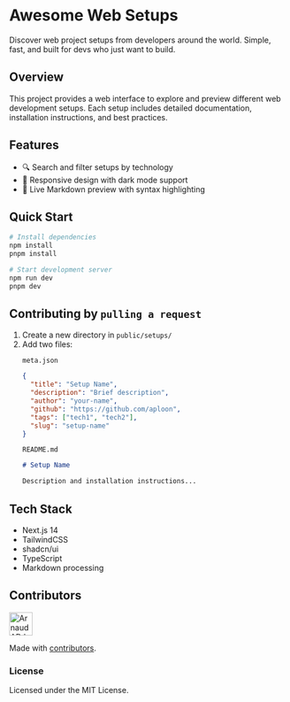 # Awesome Web Setups

Discover web project setups from developers around the world. Simple, fast, and built for devs who just want to build.

## Overview

This project provides a web interface to explore and preview different web development setups. Each setup includes detailed documentation, installation instructions, and best practices.

## Features

- 🔍 Search and filter setups by technology
- 📱 Responsive design with dark mode support
- 📖 Live Markdown preview with syntax highlighting

## Quick Start

```bash
# Install dependencies
npm install
pnpm install

# Start development server
npm run dev
pnpm dev
```

## Contributing by `pulling a request`

1. Create a new directory in `public/setups/`
2. Add two files:
   ```
   meta.json
   ```
   ```json
   {
     "title": "Setup Name",
     "description": "Brief description",
     "author": "your-name",
     "github": "https://github.com/aploon",
     "tags": ["tech1", "tech2"],
     "slug": "setup-name"
   }
   ```
   ```
   README.md
   ```
   ```markdown
   # Setup Name
   
   Description and installation instructions...
   ```

## Tech Stack

- Next.js 14
- TailwindCSS
- shadcn/ui
- TypeScript
- Markdown processing

## Contributors

<a href="https://github.com/aploon" title="Arnaud ADJOVI">
    <img src="https://avatars.githubusercontent.com/u/69767160?v=4" width="42;" alt="Arnaud ADJOVI"/>
</a>

Made with [contributors](https://github.com/aploon/github-action-contributors).

### License

Licensed under the MIT License.